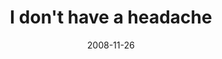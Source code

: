 ---
layout: base.njk
title : 'I don&#39;t have a headache' 
view_title : 'I don&#39;t have a headache' 
year : '2008' 
date : '2008-11-26' 
img_file : '/drawing/idonthaveaheadache.jpg' 
html_file : 'idonthaveaheadache' 
next_html : 'noonecanknow.html' 
year_order : '535' 
permalink : "title/{{html_file}}.html"
---